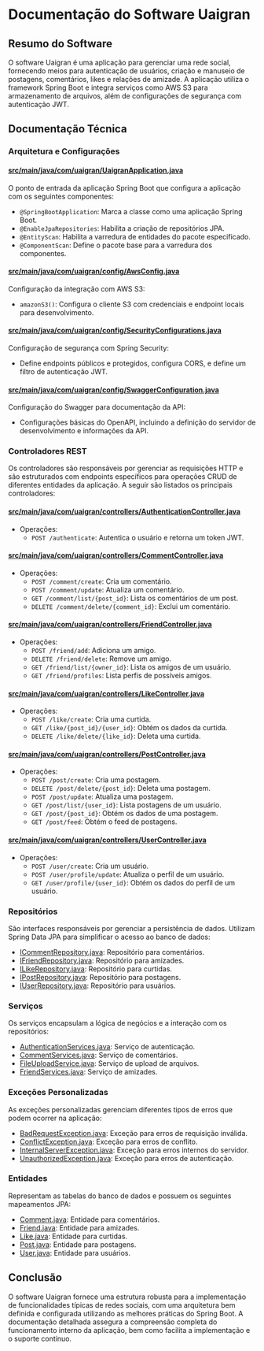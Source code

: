 # Documentação do Software Uaigran

## Resumo do Software
O software Uaigran é uma aplicação para gerenciar uma rede social, fornecendo meios para autenticação de usuários, criação e manuseio de postagens, comentários, likes e relações de amizade. A aplicação utiliza o framework Spring Boot e integra serviços como AWS S3 para armazenamento de arquivos, além de configurações de segurança com autenticação JWT.

## Documentação Técnica

### Arquitetura e Configurações
#### [src/main/java/com/uaigran/UaigranApplication.java](src/main/java/com/uaigran/UaigranApplication.java)
O ponto de entrada da aplicação Spring Boot que configura a aplicação com os seguintes componentes:
- `@SpringBootApplication`: Marca a classe como uma aplicação Spring Boot.
- `@EnableJpaRepositories`: Habilita a criação de repositórios JPA.
- `@EntityScan`: Habilita a varredura de entidades do pacote especificado.
- `@ComponentScan`: Define o pacote base para a varredura dos componentes.

#### [src/main/java/com/uaigran/config/AwsConfig.java](src/main/java/com/uaigran/config/AwsConfig.java)
Configuração da integração com AWS S3:
- `amazonS3()`: Configura o cliente S3 com credenciais e endpoint locais para desenvolvimento.

#### [src/main/java/com/uaigran/config/SecurityConfigurations.java](src/main/java/com/uaigran/config/SecurityConfigurations.java)
Configuração de segurança com Spring Security:
- Define endpoints públicos e protegidos, configura CORS, e define um filtro de autenticação JWT.

#### [src/main/java/com/uaigran/config/SwaggerConfiguration.java](src/main/java/com/uaigran/config/SwaggerConfiguration.java)
Configuração do Swagger para documentação da API:
- Configurações básicas do OpenAPI, incluindo a definição do servidor de desenvolvimento e informações da API.

### Controladores REST
Os controladores são responsáveis por gerenciar as requisições HTTP e são estruturados com endpoints específicos para operações CRUD de diferentes entidades da aplicação. A seguir são listados os principais controladores:

#### [src/main/java/com/uaigran/controllers/AuthenticationController.java](src/main/java/com/uaigran/controllers/AuthenticationController.java)
- Operações:
  - `POST /authenticate`: Autentica o usuário e retorna um token JWT.

#### [src/main/java/com/uaigran/controllers/CommentController.java](src/main/java/com/uaigran/controllers/CommentController.java)
- Operações:
  - `POST /comment/create`: Cria um comentário.
  - `POST /comment/update`: Atualiza um comentário.
  - `GET /comment/list/{post_id}`: Lista os comentários de um post.
  - `DELETE /comment/delete/{comment_id}`: Exclui um comentário.

#### [src/main/java/com/uaigran/controllers/FriendController.java](src/main/java/com/uaigran/controllers/FriendController.java)
- Operações:
  - `POST /friend/add`: Adiciona um amigo.
  - `DELETE /friend/delete`: Remove um amigo.
  - `GET /friend/list/{owner_id}`: Lista os amigos de um usuário.
  - `GET /friend/profiles`: Lista perfis de possíveis amigos.

#### [src/main/java/com/uaigran/controllers/LikeController.java](src/main/java/com/uaigran/controllers/LikeController.java)
- Operações:
  - `POST /like/create`: Cria uma curtida.
  - `GET /like/{post_id}/{user_id}`: Obtém os dados da curtida.
  - `DELETE /like/delete/{like_id}`: Deleta uma curtida.

#### [src/main/java/com/uaigran/controllers/PostController.java](src/main/java/com/uaigran/controllers/PostController.java)
- Operações:
  - `POST /post/create`: Cria uma postagem.
  - `DELETE /post/delete/{post_id}`: Deleta uma postagem.
  - `POST /post/update`: Atualiza uma postagem.
  - `GET /post/list/{user_id}`: Lista postagens de um usuário.
  - `GET /post/{post_id}`: Obtém os dados de uma postagem.
  - `GET /post/feed`: Obtém o feed de postagens.

#### [src/main/java/com/uaigran/controllers/UserController.java](src/main/java/com/uaigran/controllers/UserController.java)
- Operações:
  - `POST /user/create`: Cria um usuário.
  - `POST /user/profile/update`: Atualiza o perfil de um usuário.
  - `GET /user/profile/{user_id}`: Obtém os dados do perfil de um usuário.

### Repositórios
São interfaces responsáveis por gerenciar a persistência de dados. Utilizam Spring Data JPA para simplificar o acesso ao banco de dados:

- [ICommentRepository.java](src/main/java/com/uaigran/models/repository/ICommentRepository.java): Repositório para comentários.
- [IFriendRepository.java](src/main/java/com/uaigran/models/repository/IFriendRepository.java): Repositório para amizades.
- [ILikeRepository.java](src/main/java/com/uaigran/models/repository/ILikeRepository.java): Repositório para curtidas.
- [IPostRepository.java](src/main/java/com/uaigran/models/repository/IPostRepository.java): Repositório para postagens.
- [IUserRepository.java](src/main/java/com/uaigran/models/repository/IUserRepository.java): Repositório para usuários.

### Serviços
Os serviços encapsulam a lógica de negócios e a interação com os repositórios:

- [AuthenticationServices.java](src/main/java/com/uaigran/models/services/authentication/AuthenticationServices.java): Serviço de autenticação.
- [CommentServices.java](src/main/java/com/uaigran/models/services/comment/CommentServices.java): Serviço de comentários.
- [FileUploadService.java](src/main/java/com/uaigran/models/services/fileUpload/FileUploadService.java): Serviço de upload de arquivos.
- [FriendServices.java](src/main/java/com/uaigran/models/services/friend/FriendServices.java): Serviço de amizades.

### Exceções Personalizadas
As exceções personalizadas gerenciam diferentes tipos de erros que podem ocorrer na aplicação:

- [BadRequestException.java](src/main/java/com/uaigran/exceptions/BadRequestException.java): Exceção para erros de requisição inválida.
- [ConflictException.java](src/main/java/com/uaigran/exceptions/ConflictException.java): Exceção para erros de conflito.
- [InternalServerException.java](src/main/java/com/uaigran/exceptions/InternalServerException.java): Exceção para erros internos do servidor.
- [UnauthorizedException.java](src/main/java/com/uaigran/exceptions/UnauthorizedException.java): Exceção para erros de autenticação.

### Entidades
Representam as tabelas do banco de dados e possuem os seguintes mapeamentos JPA:

- [Comment.java](src/main/java/com/uaigran/models/entities/Comment.java): Entidade para comentários.
- [Friend.java](src/main/java/com/uaigran/models/entities/Friend.java): Entidade para amizades.
- [Like.java](src/main/java/com/uaigran/models/entities/Like.java): Entidade para curtidas.
- [Post.java](src/main/java/com/uaigran/models/entities/Post.java): Entidade para postagens.
- [User.java](src/main/java/com/uaigran/models/entities/User/User.java): Entidade para usuários.

## Conclusão
O software Uaigran fornece uma estrutura robusta para a implementação de funcionalidades típicas de redes sociais, com uma arquitetura bem definida e configurada utilizando as melhores práticas do Spring Boot. A documentação detalhada assegura a compreensão completa do funcionamento interno da aplicação, bem como facilita a implementação e o suporte contínuo.
